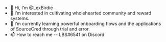 - 👋 Hi, I’m @LexBirdie
- 👀 I’m interested in cultivating wholehearted community and reward systems. 
- 🌱 I’m currently learning powerful onboarding flows and the applications of SourceCred through trial and error.
- 📫 How to reach me -- LBS#6541 on Discord

<!---
LexBirdie/LexBirdie is a ✨ special ✨ repository because its `README.md` (this file) appears on your GitHub profile.
You can click the Preview link to take a look at your changes.
--->
